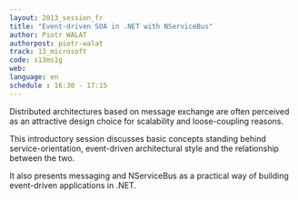 ```yaml
---
layout: 2013_session_fr
title: "Event-driven SOA in .NET with NServiceBus"
author: Piotr WALAT
authorpost: piotr-walat
track: 13_microsoft
code: s13ms1g
web: 
language: en
schedule : 16:30 - 17:15
---
```


Distributed architectures based on message exchange are often perceived as an attractive design choice for scalability and loose-coupling reasons.

This introductory session discusses basic concepts standing behind  service-orientation, event-driven architectural style and the relationship between the two.

It also presents messaging and NServiceBus as a practical way of building event-driven applications in .NET.
